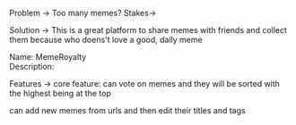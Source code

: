 Problem -> 
Too many memes?
Stakes-> 


Solution -> 
This is a great platform to share memes with friends and collect them because who doens't love a good, daily meme

Name: MemeRoyalty  
Description: 

Features ->
core feature: can vote on memes and they will be sorted with the highest being at the top

can add new memes from urls
and then edit their titles and tags
